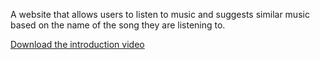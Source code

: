 A website that allows users to listen to music and suggests similar music based on the name of the song they are listening to.


[Download the introduction video](https://github.com/MuallaShn/Music_Website/raw/main/video.mkv)


